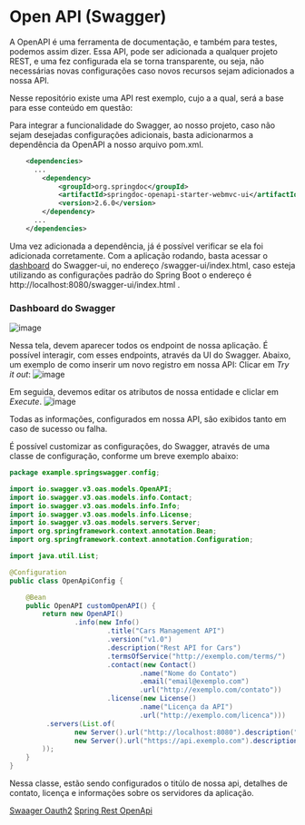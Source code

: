 # Open API (Swagger)

A OpenAPI é uma ferramenta de documentação, e também para testes, podemos assim dizer.
Essa API, pode ser adicionada a qualquer projeto REST, e uma fez configurada ela se torna transparente, ou seja, não necessárias novas configurações caso novos recursos sejam adicionados a nossa API.

Nesse repositório existe uma API rest exemplo, cujo a a qual, será a base para esse conteúdo em questão:

Para integrar a funcionalidade do Swagger, ao nosso projeto, caso não sejam desejadas configurações adicionais, basta adicionarmos a dependência da OpenAPI a nosso arquivo pom.xml.

``` xml
    <dependencies>
      ...
        <dependency>
            <groupId>org.springdoc</groupId>
            <artifactId>springdoc-openapi-starter-webmvc-ui</artifactId>
            <version>2.6.0</version>
        </dependency>
      ...
    </dependencies>
```

Uma vez adicionada a dependência, já é possível verificar se ela foi adicionada corretamente. Com a aplicação rodando, basta acessar o [dashboard](http://localhost:8080/swagger-ui/index.html) do Swagger-ui, no endereço /swagger-ui/index.html, caso esteja utilizando as configurações padrão do Spring Boot o endereço é http://localhost:8080/swagger-ui/index.html .

### Dashboard do Swagger
![image](https://github.com/user-attachments/assets/978cd52e-f055-486d-9f47-11a6d564f42b)

Nessa tela, devem aparecer todos os endpoint de nossa aplicação.
É possível interagir, com esses endpoints, através da UI do Swagger. Abaixo, um exemplo de como inserir um novo registro em nossa API:
Clicar em *Try it out*:
![image](https://github.com/user-attachments/assets/2bfd8195-c78b-40b4-bbe9-276857db55fa)

Em seguida, devemos editar os atributos de nossa entidade e cliclar em *Execute*.
![image](https://github.com/user-attachments/assets/a1be227f-feae-4daf-94a7-2539b5745a2f)

Todas as informações, configurados em nossa API, são exibidos tanto em caso de sucesso ou falha.

É possível customizar as configurações, do Swagger, através de uma classe de configuração, conforme um breve exemplo abaixo:

``` java
package example.springswagger.config;

import io.swagger.v3.oas.models.OpenAPI;
import io.swagger.v3.oas.models.info.Contact;
import io.swagger.v3.oas.models.info.Info;
import io.swagger.v3.oas.models.info.License;
import io.swagger.v3.oas.models.servers.Server;
import org.springframework.context.annotation.Bean;
import org.springframework.context.annotation.Configuration;

import java.util.List;

@Configuration
public class OpenApiConfig {

    @Bean
    public OpenAPI customOpenAPI() {
        return new OpenAPI()
                .info(new Info()
                        .title("Cars Management API")
                        .version("v1.0")
                        .description("Rest API for Cars")
                        .termsOfService("http://exemplo.com/terms/")
                        .contact(new Contact()
                                .name("Nome do Contato")
                                .email("email@exemplo.com")
                                .url("http://exemplo.com/contato"))
                        .license(new License()
                                .name("Licença da API")
                                .url("http://exemplo.com/licenca")))
         .servers(List.of(
                new Server().url("http://localhost:8080").description("Servidor de Desenvolvimento"),
                new Server().url("https://api.exemplo.com").description("Servidor de Produção")
        ));
    }
}
```
Nessa classe, estão sendo configurados o titúlo de nossa api, detalhes de contato, licença e informações sobre os servidores da aplicação.




[Swaager Oauth2](https://codersite.dev/spring-boot-oauth2/)
[Spring Rest OpenApi](https://www.baeldung.com/spring-rest-openapi-documentation)


